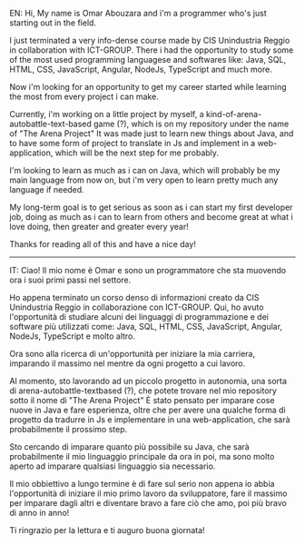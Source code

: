 EN:
Hi, My name is Omar Abouzara and i'm a programmer who's just starting out in the field.

I just terminated a very info-dense course made by CIS Unindustria Reggio in collaboration with ICT-GROUP.
There i had the opportunity to study some of the most used programming languagese and softwares like: Java, SQL, HTML, CSS, JavaScript, Angular, NodeJs, TypeScript
and much more.

Now i'm looking for an opportunity to get my career started while learning the most from every project i can make.

Currently, i'm working on a little project by myself, a kind-of-arena-autobattle-text-based game (?), which is on my repository under the name of "The Arena Project"
It was made just to learn new things about Java, and to have some form of project to translate in Js and implement in a web-application,
which will be the next step for me probably.

I'm looking to learn as much as i can on Java, which will probably be my main language from now on, but i'm very open to learn pretty much any language if needed.

My long-term goal is to get serious as soon as i can start my first developer job, doing as much as i can to learn from others and become great at what i love doing,
then greater and greater every year!

Thanks for reading all of this and have a nice day!

_____________________________________________________________________________________________________________________________


IT:
Ciao! Il mio nome è Omar e sono un programmatore che sta muovendo ora i suoi primi passi nel settore.

Ho appena terminato un corso denso di informazioni creato da CIS Unindustria Reggio in collaborazione con ICT-GROUP.
Qui, ho avuto l'opportunità di studiare alcuni dei linguaggi di programmazione e dei software più utilizzati come: Java, SQL, HTML, CSS, JavaScript, Angular, NodeJs, TypeScript
e molto altro.

Ora sono alla ricerca di un'opportunità per iniziare la mia carriera, imparando il massimo nel mentre da ogni progetto a cui lavoro.

Al momento, sto lavorando ad un piccolo progetto in autonomia, una sorta di arena-autobattle-textbased (?), che potete trovare nel mio repository sotto il nome di "The Arena Project"
È stato pensato per imparare cose nuove in Java e fare esperienza, oltre che per avere una qualche forma di progetto da tradurre in Js e implementare in una web-application,
che sarà probabilmente il prossimo step.

Sto cercando di imparare quanto più possibile su Java, che sarà probabilmente il mio linguaggio principale da ora in poi, ma sono molto aperto ad imparare qualsiasi linguaggio sia necessario.

Il mio obbiettivo a lungo termine è di fare sul serio non appena io abbia l'opportunità di iniziare il mio primo 
lavoro da sviluppatore, fare il massimo per imparare dagli altri e diventare bravo a fare ciò che amo, poi più bravo di anno in anno!

Ti ringrazio per la lettura e ti auguro buona giornata!
